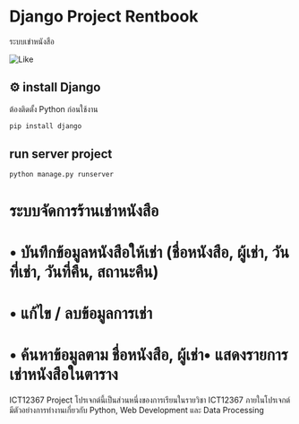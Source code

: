 # Django Project Rentbook
 ระบบเข่าหนังสือ

 ![Like](https://img5.pic.in.th/file/secure-sv1/Screenshot-2025-04-28-082427.png)

## ⚙️  install Django

ต้องติดตั้ง Python ก่อนใช้งาน

```bash
pip install django
```

## run server project

```bash
python manage.py runserver
```
# ระบบจัดการร้านเช่าหนังสือ
# • บันทึกข้อมูลหนังสือให้เช่า (ชื่อหนังสือ, ผู้เช่า, วันที่เช่า, วันที่คืน, สถานะคืน)
# • แก้ไข / ลบข้อมูลการเช่า
# • ค้นหาข้อมูลตาม ชื่อหนังสือ, ผู้เช่า• แสดงรายการเช่าหนังสือในตาราง

ICT12367 Project
โปรเจกต์นี้เป็นส่วนหนึ่งของการเรียนในรายวิชา ICT12367
ภายในโปรเจกต์มีตัวอย่างการทำงานเกี่ยวกับ Python, Web Development และ Data Processing

